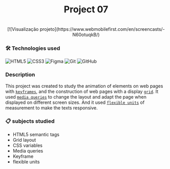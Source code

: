 <h1 align="center">
    Project 07
</h1>
<br>
<div align="center">
    [![Visualização projeto](https://www.webmobilefirst.com/en/screencasts/-N60otuqkB/)
</div>

### 🛠 Technologies used

![HTML5](https://img.shields.io/badge/html5-%23E34F26.svg?style=for-the-badge&logo=html5&logoColor=white)
![CSS3](https://img.shields.io/badge/css3-%231572B6.svg?style=for-the-badge&logo=css3&logoColor=white)
![Figma](https://img.shields.io/badge/figma-%23F24E1E.svg?style=for-the-badge&logo=figma&logoColor=white)
![Git](https://img.shields.io/badge/git-%23F05033.svg?style=for-the-badge&logo=git&logoColor=white)
![GitHub](https://img.shields.io/badge/github-%23121011.svg?style=for-the-badge&logo=github&logoColor=white)

### Description

This project was created to study the animation of elements on web pages with [`keyframes`](https://developer.mozilla.org/en-US/docs/Web/CSS/@keyframes), and the construction of web pages with a display [`grid`](https://developer.mozilla.org/en-US/docs/Web/CSS/CSS_grid_layout). It used [`media queries`](https://css-tricks.com/a-complete-guide-to-css-media-queries/) to change the layout and adapt the page when displayed on different screen sizes. And it used [`flexible units`](https://developer.mozilla.org/en-US/docs/Learn/CSS/Building_blocks/Values_and_units) of measurement to make the texts responsive.

### 📋 subjects studied

- HTML5 semantic tags
- Grid layout
- CSS variables
- Media queries
- Keyframe
- flexible units
